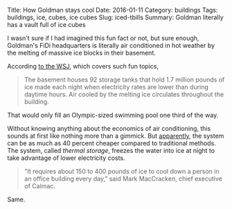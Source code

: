 Title: How Goldman stays cool
Date: 2016-01-11
Category: buildings
Tags: buildings, ice, cubes, ice cubes
Slug: iced-tbills
Summary: Goldman literally has a vault full of ice cubes

I wasn't sure if I had imagined this fun fact or not, but sure enough, Goldman's FiDi
headquarters is literally air conditioned in hot weather by the melting of massive ice
blocks in their basement.

According [to the
WSJ](http://www.wsj.com/articles/SB10001424052702303828304575180581255747658), which covers
such fun topics,

> The basement houses 92 storage tanks that hold 1.7 million pounds of ice made each night
when electricity rates are lower than during daytime hours. Air cooled by the melting ice
circulates throughout the building.

That would only fill an Olympic-sized swimming pool one third of the way.

Without knowing anything about the economics of air conditioning, this sounds at first like
nothing more than a gimmick. But
[apparently](http://money.cnn.com/2013/07/30/news/companies/new-york-ice-cooling/),
the system can be as much as 40 percent cheaper compared to traditional methods. The system,
called *thermal storage*, freezes the water into ice at night to take advantage of lower
electricity costs.

>"It requires about 150 to 400 pounds of ice to cool down a person in an office building
every day," said Mark MacCracken, chief executive of Calmac.

Same.
